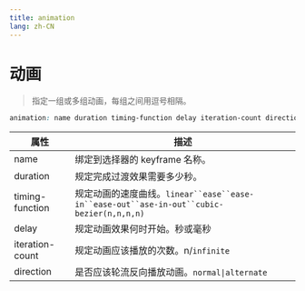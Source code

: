 ```yaml
---
title: animation
lang: zh-CN
---
```


# 动画
> 指定一组或多组动画，每组之间用逗号相隔。

```css
animation: name duration timing-function delay iteration-count direction;
```

| 属性    | 描述                |
| ------- | --------------------------- |
| name | 绑定到选择器的 keyframe 名称。 |
| duration | 规定完成过渡效果需要多少秒。 |
| timing-function | 规定动画的速度曲线。`linear``ease``ease-in``ease-out``ase-in-out``cubic-bezier(n,n,n,n)` |
| delay | 规定动画效果何时开始。秒或毫秒 |
| iteration-count | 规定动画应该播放的次数。n/`infinite` |
| direction | 是否应该轮流反向播放动画。`normal\|alternate` |

